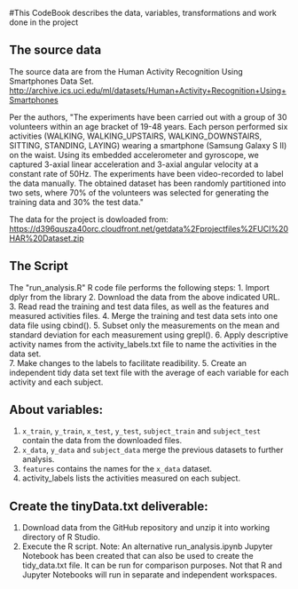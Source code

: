 #This CodeBook describes the data, variables, transformations and work done in the project

## The source data
The source data are from the Human Activity Recognition Using Smartphones Data Set. 
http://archive.ics.uci.edu/ml/datasets/Human+Activity+Recognition+Using+Smartphones

Per the authors, "The experiments have been carried out with a group of 30 volunteers within an age bracket of 19-48 years. Each person performed six activities (WALKING, WALKING_UPSTAIRS, WALKING_DOWNSTAIRS, SITTING, STANDING, LAYING) wearing a smartphone (Samsung Galaxy S II) on the waist. Using its embedded accelerometer and gyroscope, we captured 3-axial linear acceleration and 3-axial angular velocity at a constant rate of 50Hz. The experiments have been video-recorded to label the data manually. The obtained dataset has been randomly partitioned into two sets, where 70% of the volunteers was selected for generating the training data and 30% the test data."

The data for the project is dowloaded from: https://d396qusza40orc.cloudfront.net/getdata%2Fprojectfiles%2FUCI%20HAR%20Dataset.zip 

## The Script
The "run_analysis.R" R code file performs the following steps:
    1. Import dplyr from the library
    2. Download the data from the above indicated URL.   
    3. Read read the training and test data files, as well as the features and measured activities files.
    4. Merge the training and test data sets into one data file using cbind(). 
    5. Subset only the measurements on the mean and standard deviation for each measurement using grepl().
    6. Apply descriptive activity names from the activity_labels.txt file to name the activities in the data set.   
    7. Make changes to the labels to facilitate readibility. 
    5. Create an independent tidy data set text file with the average of each variable for each activity and each subject.

## About variables:   
1. `x_train`, `y_train`, `x_test`, `y_test`, `subject_train` and `subject_test` contain the data from the downloaded files.
2. `x_data`, `y_data` and `subject_data` merge the previous datasets to further analysis.
3. `features` contains the names for the `x_data` dataset.
4. activity_labels lists the activities measured on each subject.

## Create the tinyData.txt deliverable:
1. Download data from the GitHub repository and unzip it into working directory of R Studio.
2. Execute the R script.
Note: An alternative run_analysis.ipynb Jupyter Notebook has been created that can also be used to create the tidy_data.txt file. It can be run for comparison purposes. Not that R and Jupyter Notebooks will run in separate and independent workspaces.

